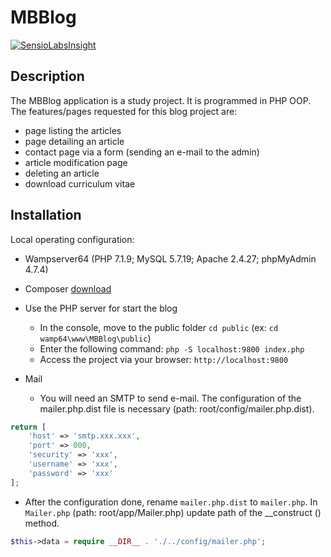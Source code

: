 # MBBlog
[![SensioLabsInsight](https://insight.sensiolabs.com/projects/1b12f574-6a43-4479-86df-4e602609becf/big.png)](https://insight.sensiolabs.com/projects/1b12f574-6a43-4479-86df-4e602609becf)
## Description
The MBBlog application is a study project. It is programmed in PHP OOP. The features/pages requested for this blog project are:
- page listing the articles
- page detailing an article
- contact page via a form (sending an e-mail to the admin)
- article modification page
- deleting an article
- download curriculum vitae
## Installation
Local operating configuration:
- Wampserver64 (PHP 7.1.9; MySQL 5.7.19; Apache 2.4.27; phpMyAdmin 4.7.4)

- Composer [download](https://getcomposer.org/download/)

- Use the PHP server for start the blog
  - In the console, move to the public folder `cd public` (ex: `cd wamp64\www\MBBlog\public`)
  - Enter the following command: `php -S localhost:9800 index.php`
  - Access the project via your browser: `http://localhost:9800`
  
- Mail
  - You will need an SMTP to send e-mail. The configuration of the mailer.php.dist file is necessary (path: root/config/mailer.php.dist).

```php
return [
    'host' => 'smtp.xxx.xxx',
    'port' => 000,
    'security' => 'xxx',
    'username' => 'xxx',
    'password' => 'xxx'
];
```

   - After the configuration done, rename `mailer.php.dist` to `mailer.php`. In `Mailer.php` (path: root/app/Mailer.php) update path of the __construct () method.
    
```php 
$this->data = require __DIR__ . './../config/mailer.php';
```
